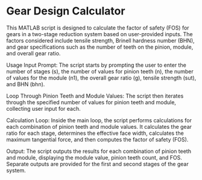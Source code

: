 # Gear Design Calculator

This MATLAB script is designed to calculate the factor of safety (FOS) for gears in a two-stage reduction system based on user-provided inputs. The factors considered include tensile strength, Brinell hardness number (BHN), and gear specifications such as the number of teeth on the pinion, module, and overall gear ratio.

Usage
Input Prompt: The script starts by prompting the user to enter the number of stages (s), the number of values for pinion teeth (n), the number of values for the module (n1), the overall gear ratio (g), tensile strength (sut), and BHN (bhn).

Loop Through Pinion Teeth and Module Values: The script then iterates through the specified number of values for pinion teeth and module, collecting user input for each.

Calculation Loop: Inside the main loop, the script performs calculations for each combination of pinion teeth and module values. It calculates the gear ratio for each stage, determines the effective face width, calculates the maximum tangential force, and then computes the factor of safety (FOS).

Output: The script outputs the results for each combination of pinion teeth and module, displaying the module value, pinion teeth count, and FOS. Separate outputs are provided for the first and second stages of the gear system.
